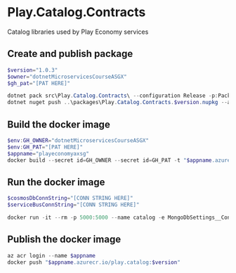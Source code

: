 # Play.Catalog.Contracts
Catalog libraries used by Play Economy services

## Create and publish package
```powershell
$version="1.0.3"
$owner="dotnetMicroservicesCourseASGX"
$gh_pat="[PAT HERE]"

dotnet pack src\Play.Catalog.Contracts\ --configuration Release -p:PackageVersion=$version -p:RepositoryUrl=https://github.com/$owner/Play.Catalog -o ..\packages
dotnet nuget push ..\packages\Play.Catalog.Contracts.$version.nupkg --api-key $gh_pat --source "github"

```

## Build the docker image
```powershell
$env:GH_OWNER="dotnetMicroservicesCourseASGX"
$env:GH_PAT="[PAT HERE]"
$appname="playeconomyaxsg"
docker build --secret id=GH_OWNER --secret id=GH_PAT -t "$appname.azurecr.io/play.catalog:$version" .
```

## Run the docker image
```powershell
$cosmosDbConnString="[CONN STRING HERE]"
$serviceBusConnString="[CONN STRING HERE]"

docker run -it --rm -p 5000:5000 --name catalog -e MongoDbSettings__ConnectionString=$cosmosDbConnString -e ServiceBusSettings__ConnectionString=$serviceBusConnString -e ServiceSettings__MessageBroker="SERVICEBUS" play.catalog:$version
```
## Publish the docker image
```powershell
az acr login --name $appname
docker push "$appname.azurecr.io/play.catalog:$version"
```